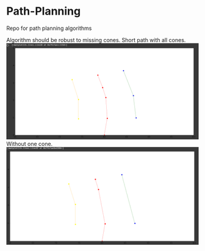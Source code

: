 # Path-Planning
Repo for path planning algorithms


Algorithm should be robust to missing cones.
Short path with all cones.
![alt text](https://github.com/eForceDriverless/Path-Planning/blob/master/short_path.png)
Without one cone.
![alt text](https://github.com/eForceDriverless/Path-Planning/blob/master/short_path_without_one_cone.png)
